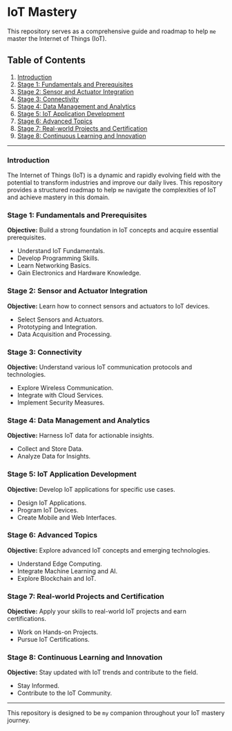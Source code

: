# IoT Mastery

This repository serves as a comprehensive guide and roadmap to help `me` master the Internet of Things (IoT).
## Table of Contents

1. [Introduction](#introduction)
2. [Stage 1: Fundamentals and Prerequisites](#stage-1-fundamentals-and-prerequisites)
3. [Stage 2: Sensor and Actuator Integration](#stage-2-sensor-and-actuator-integration)
4. [Stage 3: Connectivity](#stage-3-connectivity)
5. [Stage 4: Data Management and Analytics](#stage-4-data-management-and-analytics)
6. [Stage 5: IoT Application Development](#stage-5-iot-application-development)
7. [Stage 6: Advanced Topics](#stage-6-advanced-topics)
8. [Stage 7: Real-world Projects and Certification](#stage-7-real-world-projects-and-certification)
9. [Stage 8: Continuous Learning and Innovation](#stage-8-continuous-learning-and-innovation)

---

### Introduction

The Internet of Things (IoT) is a dynamic and rapidly evolving field with the potential to transform industries and improve our daily lives. This repository provides a structured roadmap to help `me` navigate the complexities of IoT and achieve mastery in this domain.

### Stage 1: Fundamentals and Prerequisites

**Objective:** Build a strong foundation in IoT concepts and acquire essential prerequisites.

- Understand IoT Fundamentals.
- Develop Programming Skills.
- Learn Networking Basics.
- Gain Electronics and Hardware Knowledge.

### Stage 2: Sensor and Actuator Integration

**Objective:** Learn how to connect sensors and actuators to IoT devices.

- Select Sensors and Actuators.
- Prototyping and Integration.
- Data Acquisition and Processing.

### Stage 3: Connectivity

**Objective:** Understand various IoT communication protocols and technologies.

- Explore Wireless Communication.
- Integrate with Cloud Services.
- Implement Security Measures.

### Stage 4: Data Management and Analytics

**Objective:** Harness IoT data for actionable insights.

- Collect and Store Data.
- Analyze Data for Insights.

### Stage 5: IoT Application Development

**Objective:** Develop IoT applications for specific use cases.

- Design IoT Applications.
- Program IoT Devices.
- Create Mobile and Web Interfaces.

### Stage 6: Advanced Topics

**Objective:** Explore advanced IoT concepts and emerging technologies.

- Understand Edge Computing.
- Integrate Machine Learning and AI.
- Explore Blockchain and IoT.

### Stage 7: Real-world Projects and Certification

**Objective:** Apply your skills to real-world IoT projects and earn certifications.

- Work on Hands-on Projects.
- Pursue IoT Certifications.

### Stage 8: Continuous Learning and Innovation

**Objective:** Stay updated with IoT trends and contribute to the field.

- Stay Informed.
- Contribute to the IoT Community.

---

This repository is designed to be `my` companion throughout your IoT mastery journey. 
